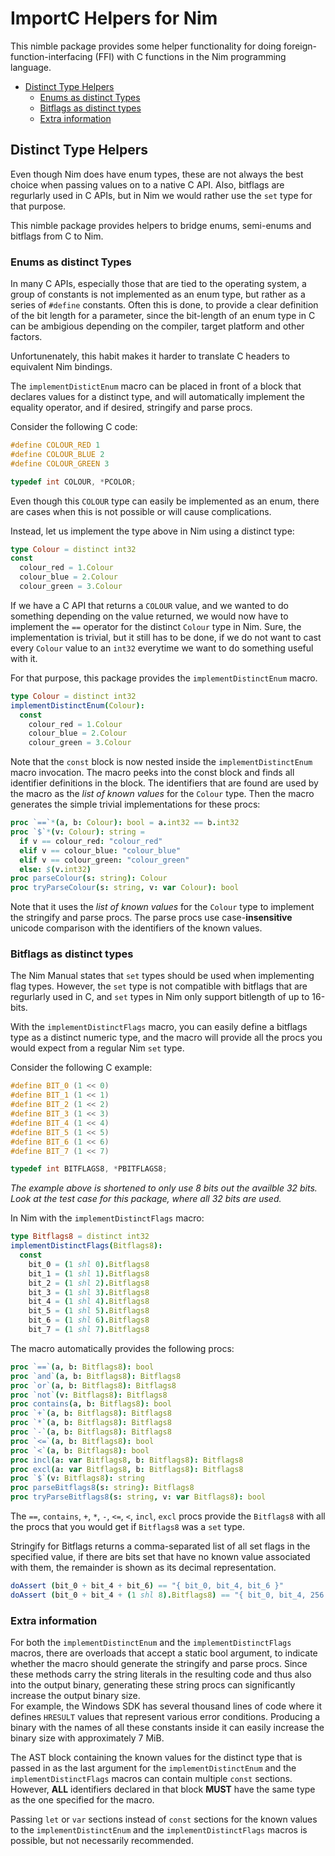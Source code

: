 # ImportC Helpers for Nim

This nimble package provides some helper functionality for doing 
foreign-function-interfacing (FFI) with C functions in the Nim programming
language.

* [Distinct Type Helpers](#distinct-type-helpers)
  * [Enums as distinct Types](#enums-as-distinct-types)
  * [Bitflags as distinct types](#bitflags-as-distinct-types)
  * [Extra information](#extra-information)

## Distinct Type Helpers

Even though Nim does have enum types, these are not always the best choice
when passing values on to a native C API. Also, bitflags are regurlarly used
in C APIs, but in Nim we would rather use the `set` type for that purpose.

This nimble package provides helpers to bridge enums, semi-enums and bitflags
from C to Nim.

### Enums as distinct Types

In many C APIs, especially those that are tied to the operating system, a group
of constants is not implemented as an enum type, but rather as a series of
`#define` constants. Often this is done, to provide a clear definition of the
bit length for a parameter, since the bit-length of an enum type in C can be
ambigious depending on the compiler, target platform and other factors.

Unfortunenately, this habit makes it harder to translate C headers to equivalent
Nim bindings.

The `implementDistictEnum` macro can be placed in front of a block that declares
values for a distinct type, and will automatically implement the equality
operator, and if desired, stringify and parse procs.

Consider the following C code:
``` c
#define COLOUR_RED 1
#define COLOUR_BLUE 2
#define COLOUR_GREEN 3

typedef int COLOUR, *PCOLOR;
```
Even though this `COLOUR` type can easily be implemented as an enum, there are
cases when this is not possible or will cause complications.

Instead, let us implement the type above in Nim using a distinct type:
``` nim
type Colour = distinct int32
const
  colour_red = 1.Colour
  colour_blue = 2.Colour
  colour_green = 3.Colour
```
If we have a C API that returns a `COLOUR` value, and we wanted to do something
depending on the value returned, we would now have to implement the `==` 
operator for the distinct `Colour` type in Nim. Sure, the implementation is
trivial, but it still has to be done, if we do not want to cast every `Colour`
value to an `int32` everytime we want to do something useful with it.

For that purpose, this package provides the `implementDistinctEnum` macro.
``` nim
type Colour = distinct int32
implementDistinctEnum(Colour):
  const
    colour_red = 1.Colour
    colour_blue = 2.Colour
    colour_green = 3.Colour
```
Note that the `const` block is now nested inside the `implementDistinctEnum`
macro invocation. The macro peeks into the const block and finds all identifier
definitions in the block. The identifiers that are found are used by the macro
as the *list of known values* for the `Colour` type. Then the macro generates
the simple trivial implementations for these procs:
``` nim
proc `==`*(a, b: Colour): bool = a.int32 == b.int32
proc `$`*(v: Colour): string =
  if v == colour_red: "colour_red"
  elif v == colour_blue: "colour_blue"
  elif v == colour_green: "colour_green"
  else: $(v.int32)
proc parseColour(s: string): Colour
proc tryParseColour(s: string, v: var Colour): bool
```
Note that it uses the *list of known values* for the `Colour` type to implement
the stringify and parse procs. The parse procs use case-**insensitive** 
unicode comparison with the identifiers of the known values.

### Bitflags as distinct types

The Nim Manual states that `set` types should be used when implementing flag
types. However, the `set` type is not compatible with bitflags that are 
regurlarly used in C, and `set` types in Nim only support bitlength of up to
16-bits.

With the `implementDistinctFlags` macro, you can easily define a bitflags type
as a distinct numeric type, and the macro will provide all the procs you would
expect from a regular Nim `set` type.

Consider the following C example:
``` c
#define BIT_0 (1 << 0)
#define BIT_1 (1 << 1)
#define BIT_2 (1 << 2)
#define BIT_3 (1 << 3)
#define BIT_4 (1 << 4)
#define BIT_5 (1 << 5)
#define BIT_6 (1 << 6)
#define BIT_7 (1 << 7)

typedef int BITFLAGS8, *PBITFLAGS8;
```
*The example above is shortened to only use 8 bits out the availble 32 bits.
Look at the test case for this package, where all 32 bits are used.*

In Nim with the `implementDistinctFlags` macro:
``` nim
type Bitflags8 = distinct int32
implementDistinctFlags(Bitflags8):
  const
    bit_0 = (1 shl 0).Bitflags8
    bit_1 = (1 shl 1).Bitflags8
    bit_2 = (1 shl 2).Bitflags8
    bit_3 = (1 shl 3).Bitflags8
    bit_4 = (1 shl 4).Bitflags8
    bit_5 = (1 shl 5).Bitflags8
    bit_6 = (1 shl 6).Bitflags8
    bit_7 = (1 shl 7).Bitflags8
```

The macro automatically provides the following procs:
``` nim
proc `==`(a, b: Bitflags8): bool
proc `and`(a, b: Bitflags8): Bitflags8
proc `or`(a, b: Bitflags8): Bitflags8
proc `not`(v: Bitflags8): Bitflags8
proc contains(a, b: Bitflags8): bool
proc `+`(a, b: Bitflags8): Bitflags8
proc `*`(a, b: Bitflags8): Bitflags8
proc `-`(a, b: Bitflags8): Bitflags8
proc `<=`(a, b: Bitflags8): bool
proc `<`(a, b: Bitflags8): bool
proc incl(a: var Bitflags8, b: Bitflags8): Bitflags8
proc excl(a: var Bitflags8, b: Bitflags8): Bitflags8
proc `$`(v: Bitflags8): string
proc parseBitflags8(s: string): Bitflags8
proc tryParseBitflags8(s: string, v: var Bitflags8): bool
```
The `==`, `contains`, `+`, `*`, `-`, `<=`, `<`, `incl`, `excl` procs provide
the `Bitflags8` with all the procs that you would get if `Bitflags8` was a `set`
type.

Stringify for Bitflags returns a comma-separated list of all set flags in the
specified value, if there are bits set that have no known value associated with 
them, the remainder is shown as its decimal representation.
``` nim
doAssert (bit_0 + bit_4 + bit_6) == "{ bit_0, bit_4, bit_6 }"
doAssert (bit_0 + bit_4 + (1 shl 8).Bitflags8) == "{ bit_0, bit_4, 256 }"
```

### Extra information

For both the `implementDistinctEnum` and the `implementDistinctFlags` macros,
there are overloads that accept a static bool argument, to indicate whether the
macro should generate the stringify and parse procs. Since these methods carry
the string literals in the resulting code and thus also into the output binary,
generating these string procs can significantly increase the output binary size.  
For example, the Windows SDK has several thousand lines of code where it defines
`HRESULT` values that represent various error conditions. Producing a binary
with the names of all these constants inside it can easily increase the binary
size with approximately 7 MiB.

The AST block containing the known values for the distinct type that is passed
in as the last argument for the `implementDistinctEnum` and the
`implementDistinctFlags` macros can contain multiple `const` sections. However,
**ALL** identifiers declared in that block **MUST** have the same type as the
one specified for the macro.

Passing `let` or `var` sections instead of `const` sections for the known values
to the `implementDistinctEnum` and the `implementDistinctFlags` macros is
possible, but not necessarily recommended.